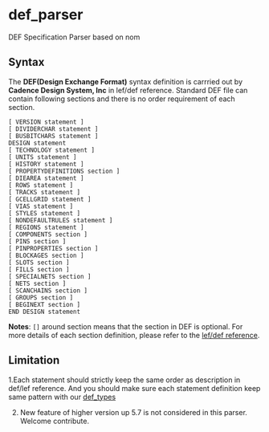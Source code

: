 # def_parser
DEF Specification Parser based on nom

## Syntax
The **DEF(Design Exchange Format)** syntax definition is carrried out by **Cadence Design System, Inc** in lef/def reference. Standard DEF file can contain following sections and there is no order requirement of each section.

```
[ VERSION statement ]
[ DIVIDERCHAR statement ]
[ BUSBITCHARS statement ]
DESIGN statement
[ TECHNOLOGY statement ]
[ UNITS statement ]
[ HISTORY statement ]
[ PROPERTYDEFINITIONS section ]
[ DIEAREA statement ]
[ ROWS statement ]
[ TRACKS statement ]
[ GCELLGRID statement ]
[ VIAS statement ]
[ STYLES statement ]
[ NONDEFAULTRULES statement ]
[ REGIONS statement ]
[ COMPONENTS section ]
[ PINS section ]
[ PINPROPERTIES section ]
[ BLOCKAGES section ]
[ SLOTS section ]
[ FILLS section ]
[ SPECIALNETS section ]
[ NETS section ]
[ SCANCHAINS section ]
[ GROUPS section ]
[ BEGINEXT section ]
END DESIGN statement
```
**Notes**: `[]` around section means that the section in DEF is optional. For more details of each section definition, please refer to the [lef/def reference](http://www.ispd.cc/contests/18/lefdefref.pdf).

## Limitation
1.Each statement should strictly keep the same order as description in def/lef reference. And you should make sure each statement definition keep same pattern with our [def_types](src/collection/def_types.rs)

2. New feature of higher version up 5.7 is not considered in this parser. Welcome contribute.

